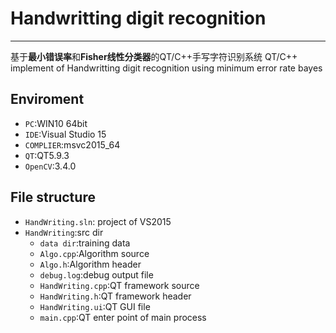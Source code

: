 # Handwritting digit recognition

----------

基于**最小错误率**和**Fisher线性分类器**的QT/C++手写字符识别系统
QT/C++ implement of Handwritting digit recognition using minimum error rate bayes

## Enviroment
 - `PC`:WIN10 64bit
 - `IDE`:Visual Studio 15
 - `COMPLIER`:msvc2015_64
 - `QT`:QT5.9.3
 - `OpenCV`:3.4.0

## File structure
 - `HandWriting.sln`: project of VS2015
 - `HandWriting`:src dir
     - `data dir`:training data
     - `Algo.cpp`:Algorithm source
     - `Algo.h`:Algorithm header
     - `debug.log`:debug output file
     - `HandWriting.cpp`:QT framework source
     - `HandWriting.h`:QT framework header
     - `HandWriting.ui`:QT GUI file
     - `main.cpp`:QT enter point of main process
